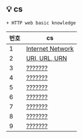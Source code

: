 ## 💡 cs
    + HTTP web basic knowledge 
	
| 번호  | cs                                                      | 
|-----|-----------------------------------------------------------------------------| 
| 1   | [Internet Network](https://github.com/injae97/cs/blob/main/Internet%20network.txt) |  
| 2   | [URI, URL, URN](https://github.com/injae97/cs/blob/main/URI%2C%20URL%2C%20URN.txt) |  
| 3   | [???????](https://github.com/injae97/cs/blob/main/?????????.txt) |  
| 4   | [???????](https://github.com/injae97/cs/blob/main/?????????.txt) |  
| 5   | [???????](https://github.com/injae97/cs/blob/main/?????????.txt) |  
| 6   | [???????](https://github.com/injae97/cs/blob/main/?????????.txt) |  
| 7   | [???????](https://github.com/injae97/cs/blob/main/?????????.txt) |  
| 8   | [???????](https://github.com/injae97/cs/blob/main/?????????.txt) |  
| 9   | [???????](https://github.com/injae97/cs/blob/main/?????????.txt) |  